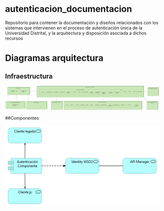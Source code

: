 # autenticacion_documentacion
Repositorio para contener la documentación y diseños relacionados con los sistemas que intervienen en el proceso de autenticación única de la Universidad Distrital, y la arquitectura y disposición asociada a dichos recursos

# Diagramas arquitectura

## Infraestructura

![Diagrama](/diagramas/tecnologia.png)

##Componentes

![Diagrama](/diagramas/ComponentesAU.png)
